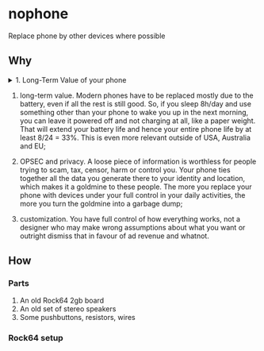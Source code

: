 # nophone
Replace phone by other devices where possible

## Why
<details><summary>1. Long-Term Value of your phone</summary><p>
  Phone life is limited by battery life. If you extend battery life, you delay the need to buy a new phone. If you sleep 8h/day and use something else to wake you up in the next morning, your phone can be left powered off without charging and it will last at least 50% longer without any downsides. How much is this worth? Compare these cases with an $100 phone (believe it or not, this is one month of the average wage in my country):

  A. Normie usage: phone turned on 24h/day, fast-charging all the time, careless about trickle-charging: 2 years. Average cost: $50/year
  
  B. Normie usage but phone sleeps too: same as A, but phone is on only 16h/day. At every 72h of your life, only 48h of phone life are consumed. Thus, the 2 years of case A become 2 * 72/48 = 3 years. Now the cost is: $33.33/year. That is equivalent to a whopping 33% discount, as if you had bought the same phone for $66
  
  C. Expert usage: phone turned on only 6h/day on average, most of the time in flight mode, controlled slow charging at night with cooling keeping it between optimal charge levels, no trickle-charging and custom debloated ROM to keep the system updated and snappy for longer (i.e. the battery is no longer the limiting factor of service life). The ratio in case B was 72/48 = 24/16, so now it is 24/06. So we start from 8 years. All the rest will add some extra time, but more importantly, it will make the phone function better during all this time. So let's assume 9 years. But it also adds more cost. Let's say $80 more. Now the cost is: (100 + 80)/9 = $20/year. That is a whopping 80% discount. Even if you are forced to buy a new phone before due to a need to use hardware features unavailable 5 years ago, you can still use this old phone to take functions out of the new device (camera, hardware crypto wallet, server, computer, token generator, etc). So this old phone will decrease that extra cost to set it all up (the $80 in this example).
  
</p></details>
  
  1. long-term value. Modern phones have to be replaced mostly due to the battery, even if all the rest is still good. So, if you sleep 8h/day and use something other than your phone to wake you up in the next morning, you can leave it powered off and not charging at all, like a paper weight. That will extend your battery life and hence your entire phone life by at least 8/24 = 33%. This is even more relevant outside of USA, Australia and EU;
  
  2. OPSEC and privacy. A loose piece of information is worthless for people trying to scam, tax, censor, harm or control you. Your phone ties together all the data you generate there to your identity and location, which makes it a goldmine to these people. The more you replace your phone with devices under your full control in your daily activities, the more you turn the goldmine into a garbage dump;
   
  3. customization. You have full control of how everything works, not a designer who may make wrong assumptions about what you want or outright dismiss that in favour of ad revenue and whatnot.

## How
### Parts
1. An old Rock64 2gb board
2. An old set of stereo speakers
3. Some pushbuttons, resistors, wires

### Rock64 setup
